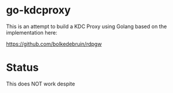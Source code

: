 # go-kdcproxy

This is an attempt to build a KDC Proxy using Golang based on the implementation here:

https://github.com/bolkedebruin/rdpgw

# Status

This does NOT work despite 
